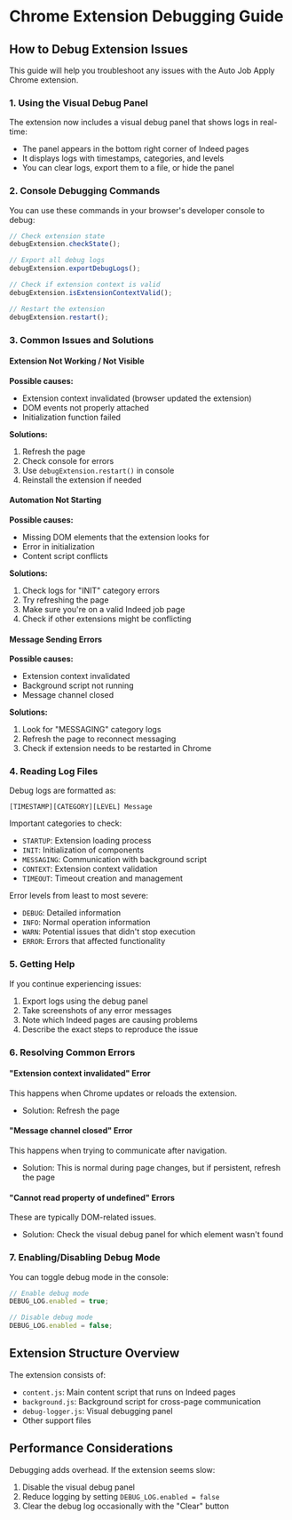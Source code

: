 # Chrome Extension Debugging Guide

## How to Debug Extension Issues

This guide will help you troubleshoot any issues with the Auto Job Apply Chrome extension.

### 1. Using the Visual Debug Panel

The extension now includes a visual debug panel that shows logs in real-time:

- The panel appears in the bottom right corner of Indeed pages
- It displays logs with timestamps, categories, and levels
- You can clear logs, export them to a file, or hide the panel

### 2. Console Debugging Commands

You can use these commands in your browser's developer console to debug:

```javascript
// Check extension state
debugExtension.checkState();

// Export all debug logs
debugExtension.exportDebugLogs();

// Check if extension context is valid
debugExtension.isExtensionContextValid();

// Restart the extension
debugExtension.restart();
```

### 3. Common Issues and Solutions

#### Extension Not Working / Not Visible

**Possible causes:**
- Extension context invalidated (browser updated the extension)
- DOM events not properly attached
- Initialization function failed

**Solutions:**
1. Refresh the page
2. Check console for errors
3. Use `debugExtension.restart()` in console
4. Reinstall the extension if needed

#### Automation Not Starting

**Possible causes:**
- Missing DOM elements that the extension looks for
- Error in initialization
- Content script conflicts

**Solutions:**
1. Check logs for "INIT" category errors
2. Try refreshing the page
3. Make sure you're on a valid Indeed job page
4. Check if other extensions might be conflicting

#### Message Sending Errors

**Possible causes:**
- Extension context invalidated
- Background script not running
- Message channel closed

**Solutions:**
1. Look for "MESSAGING" category logs
2. Refresh the page to reconnect messaging
3. Check if extension needs to be restarted in Chrome

### 4. Reading Log Files

Debug logs are formatted as:
```
[TIMESTAMP][CATEGORY][LEVEL] Message
```

Important categories to check:
- `STARTUP`: Extension loading process
- `INIT`: Initialization of components
- `MESSAGING`: Communication with background script
- `CONTEXT`: Extension context validation
- `TIMEOUT`: Timeout creation and management

Error levels from least to most severe:
- `DEBUG`: Detailed information
- `INFO`: Normal operation information
- `WARN`: Potential issues that didn't stop execution
- `ERROR`: Errors that affected functionality

### 5. Getting Help

If you continue experiencing issues:

1. Export logs using the debug panel
2. Take screenshots of any error messages
3. Note which Indeed pages are causing problems
4. Describe the exact steps to reproduce the issue

### 6. Resolving Common Errors

#### "Extension context invalidated" Error
This happens when Chrome updates or reloads the extension.
- Solution: Refresh the page

#### "Message channel closed" Error
This happens when trying to communicate after navigation.
- Solution: This is normal during page changes, but if persistent, refresh the page

#### "Cannot read property of undefined" Errors
These are typically DOM-related issues.
- Solution: Check the visual debug panel for which element wasn't found

### 7. Enabling/Disabling Debug Mode

You can toggle debug mode in the console:
```javascript
// Enable debug mode
DEBUG_LOG.enabled = true;

// Disable debug mode
DEBUG_LOG.enabled = false;
```

## Extension Structure Overview

The extension consists of:
- `content.js`: Main content script that runs on Indeed pages
- `background.js`: Background script for cross-page communication
- `debug-logger.js`: Visual debugging panel
- Other support files

## Performance Considerations

Debugging adds overhead. If the extension seems slow:
1. Disable the visual debug panel
2. Reduce logging by setting `DEBUG_LOG.enabled = false`
3. Clear the debug log occasionally with the "Clear" button